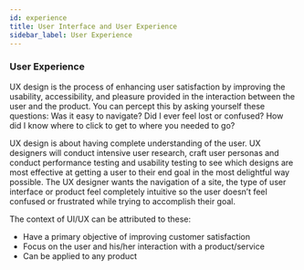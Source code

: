 ```yaml
---
id: experience
title: User Interface and User Experience
sidebar_label: User Experience
---
```


### User Experience

UX design is the process of enhancing user satisfaction by improving the usability, accessibility, and pleasure provided in the interaction between the user and the product. You can percept this by asking yourself these questions: Was it easy to navigate? Did I ever feel lost or confused? How did I know where to click to get to where you needed to go?

UX design is about having complete understanding of the user. UX designers will conduct intensive user research, craft user personas and conduct performance testing and usability testing to see which designs are most effective at getting a user to their end goal in the most delightful way possible. The UX designer wants the navigation of a site, the type of user interface or product feel completely intuitive so the user doesn’t feel confused or frustrated while trying to accomplish their goal.

The context of UI/UX can be attributed to these:

- Have a primary objective of improving customer satisfaction
- Focus on the user and his/her interaction with a product/service
- Can be applied to any product
